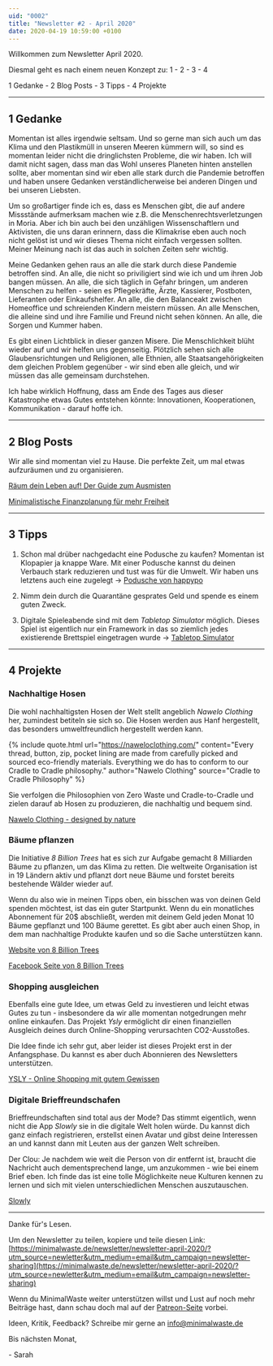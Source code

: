 ```yaml
---
uid: "0002"
title: "Newsletter #2 - April 2020"
date: 2020-04-19 10:59:00 +0100
---
```

Willkommen zum Newsletter April 2020.

Diesmal geht es nach einem neuen Konzept zu: 1 - 2 - 3 - 4

1 Gedanke - 2 Blog Posts - 3 Tipps - 4 Projekte

---

## 1 Gedanke
Momentan ist alles irgendwie seltsam. Und so gerne man sich auch um das Klima und den Plastikmüll in unseren Meeren kümmern will, so sind es momentan leider nicht die dringlichsten Probleme, die wir haben. Ich will damit nicht sagen, dass man das Wohl unseres Planeten hinten anstellen sollte, aber momentan sind wir eben alle stark durch die Pandemie betroffen und haben unsere Gedanken verständlicherweise bei anderen Dingen und bei unseren Liebsten.

Um so großartiger finde ich es, dass es Menschen gibt, die auf andere Missstände aufmerksam machen wie z.B. die Menschenrechtsverletzungen in Moria. Aber ich bin auch bei den unzähligen Wissenschaftlern und Aktivisten, die uns daran erinnern, dass die Klimakrise eben auch noch nicht gelöst ist und wir dieses Thema nicht einfach vergessen sollten. Meiner Meinung nach ist das auch in solchen Zeiten sehr wichtig.

Meine Gedanken gehen raus an alle die stark durch diese Pandemie betroffen sind. An alle, die nicht so priviligiert sind wie ich und um ihren Job bangen müssen. An alle, die sich täglich in Gefahr bringen, um anderen Menschen zu helfen - seien es Pflegekräfte, Ärzte, Kassierer, Postboten, Lieferanten oder Einkaufshelfer. An alle, die den Balanceakt zwischen Homeoffice und schreienden Kindern meistern müssen. An alle Menschen, die alleine sind und ihre Familie und Freund nicht sehen können. An alle, die Sorgen und Kummer haben.

Es gibt einen Lichtblick in dieser ganzen Misere. Die Menschlichkeit blüht wieder auf und wir helfen uns gegenseitig. Plötzlich sehen sich alle Glaubensrichtungen und Religionen, alle Ethnien, alle Staatsangehörigkeiten dem gleichen Problem gegenüber - wir sind eben alle gleich, und wir müssen das alle gemeinsam durchstehen.

Ich habe wirklich Hoffnung, dass am Ende des Tages aus dieser Katastrophe etwas Gutes entstehen könnte: Innovationen, Kooperationen, Kommunikation -  darauf hoffe ich.

---

## 2 Blog Posts

Wir alle sind momentan viel zu Hause. Die perfekte Zeit, um mal etwas aufzuräumen und zu organisieren.

[Räum dein Leben auf! Der Guide zum Ausmisten](/blog/raeum-dein-leben-auf-der-guide-zum-ausmisten/)

[Minimalistische Finanzplanung für mehr Freiheit](/blog/minimalistische-finanzplanung-fuer-mehr-freiheit/)

---

## 3 Tipps

1. Schon mal drüber nachgedacht eine Podusche zu kaufen? Momentan ist Klopapier ja knappe Ware. Mit einer Podusche kannst du deinen Verbauch stark reduzieren und tust was für die Umwelt. Wir haben uns letztens auch eine zugelegt -> [Podusche von happypo](https://happypo.de/)

2. Nimm dein durch die Quarantäne gesprates Geld und spende es einem guten Zweck.

3. Digitale Spieleabende sind mit dem _Tabletop Simulator_ möglich. Dieses Spiel ist eigentlich nur ein Framework in das so ziemlich jedes existierende Brettspiel eingetragen wurde -> [Tabletop Simulator](https://www.tabletopsimulator.com/)

---

## 4 Projekte

### Nachhaltige Hosen
Die wohl nachhaltigsten Hosen der Welt stellt angeblich _Nawelo Clothing_ her, zumindest betiteln sie sich so. Die Hosen werden aus Hanf hergestellt, das besonders umweltfreundlich hergestellt werden kann.

{% include quote.html url="https://naweloclothing.com/" content="Every thread, button, zip, pocket lining are made from carefully picked and sourced eco-friendly materials. Everything we do has to conform to our Cradle to Cradle philosophy." author="Nawelo Clothing" source="Cradle to Cradle Philosophy" %}

Sie verfolgen die Philosophien von Zero Waste und Cradle-to-Cradle und zielen darauf ab Hosen zu produzieren, die nachhaltig und bequem sind.

[Nawelo Clothing - designed by nature](https://naweloclothing.com/)

### Bäume pflanzen
Die Initiative _8 Billion Trees_ hat es sich zur Aufgabe gemacht 8 Milliarden Bäume zu pflanzen, um das Klima zu retten. Die weltweite Organisation ist in 19 Ländern aktiv und pflanzt dort neue Bäume und forstet bereits bestehende Wälder wieder auf.

Wenn du also wie in meinen Tipps oben, ein bisschen was von deinen Geld spenden möchtest, ist das ein guter Startpunkt. Wenn du ein monatliches Abonnement für 20$ abschließt, werden mit deinem Geld jeden Monat 10 Bäume gepflanzt und 100 Bäume gerettet. Es gibt aber auch einen Shop, in dem man nachhaltige Produkte kaufen und so die Sache unterstützen kann.

[Website von 8 Billion Trees](https://8billiontrees.com/)

[Facebook Seite von 8 Billion Trees](https://www.facebook.com/8billiontrees/)

### Shopping ausgleichen
Ebenfalls eine gute Idee, um etwas Geld zu investieren und leicht etwas Gutes zu tun - insbesondere da wir alle momentan notgedrungen mehr online einkaufen. Das Projekt _Ysly_ ermöglicht dir einen finanziellen Ausgleich deines durch Online-Shopping verursachten CO2-Ausstoßes.

Die Idee finde ich sehr gut, aber leider ist dieses Projekt erst in der Anfangsphase. Du kannst es aber duch Abonnieren des Newsletters unterstützen.

[YSLY - Online Shopping mit gutem Gewissen](https://www.ysly.info/)

### Digitale Brieffreundschafen
Brieffreundschaften sind total aus der Mode? Das stimmt eigentlich, wenn nicht die App _Slowly_ sie in die digitale Welt holen würde. Du kannst dich ganz einfach registrieren, erstellst einen Avatar und gibst deine Interessen an und kannst dann mit Leuten aus der ganzen Welt schreiben.

Der Clou: Je nachdem wie weit die Person von dir entfernt ist, braucht die Nachricht auch dementsprechend lange, um anzukommen - wie bei einem Brief eben. Ich finde das ist eine tolle Möglichkeite neue Kulturen kennen zu lernen und sich mit vielen unterschiedlichen Menschen auszutauschen.

[Slowly](https://www.getslowly.com/en/)

---

Danke für's Lesen.

Um den Newsletter zu teilen, kopiere und teile diesen Link: [https://minimalwaste.de/newsletter/newsletter-april-2020/?utm_source=newletter&utm_medium=email&utm_campaign=newsletter-sharing](https://minimalwaste.de/newsletter/newsletter-april-2020/?utm_source=newletter&utm_medium=email&utm_campaign=newsletter-sharing)

Wenn du MinimalWaste weiter unterstützen willst und Lust auf noch mehr Beiträge hast, dann schau doch mal auf der [Patreon-Seite](https://www.patreon.com/minimalwaste?fan_landing=true) vorbei.

Ideen, Kritik, Feedback? Schreibe mir gerne an [info@minimalwaste.de](mailto:info@minimalwaste.de)

Bis nächsten Monat,

\- Sarah
